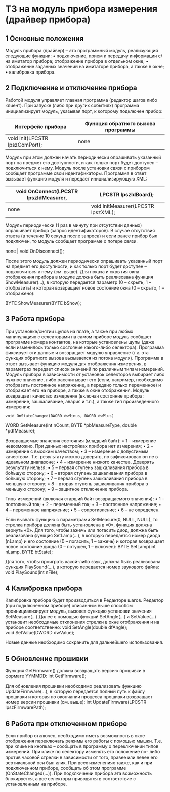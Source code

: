 # ТЗ на модуль прибора измерения (драйвер прибора)

## 1	Основные положения
Модуль прибора (драйвер) – это программный модуль, реализующий следующие функции:
•	подключение, прием и передачу информации с/на имитатор прибора;
отображение прибора в отдельном окне;
•	отображение заданных значений на имитаторе прибора, а также в окне;
•	калибровка прибора.

## 2	Подключение и отключение прибора 
Работой модуля управляет главная программа (редактор шагов либо клиент). При запуске (либо при других событиях) программа инициализирует модуль, указывая порт, к которому подключен прибор:

Интерфейс прибора | Функция обратного вызова программы
--- | ---
void Init(LPCSTR lpszComPort); | none 	

Модуль при этом должен начать периодически опрашивать указанный порт на предмет его доступности, и как только порт будет доступен – подключиться к нему.
Модуль после установки связи с прибором сообщает программе свои идентификаторы. Программа в ответ вызывает функцию модуля и передает инициализирующую XML:

void OnConnect(LPCSTR lpszIdMeasurer, | LPCSTR lpszIdBoard);
--- | ---	
none | void InitMeasurer(LPCSTR lpszXML);	

Модуль периодически (1 раз в минуту при отсутствии данных) опрашивает прибор (запрос идентификаторов). В случае отсутствия ответа (в течение 10 секунд после запроса) и если ранее прибор был подключен, то модуль сообщает программе о потере связи. 

none | void OnDisconnect();

После этого модуль должен периодически опрашивать указанный порт на предмет его доступности, и как только порт будет доступен – подключиться к нему (см. выше).
Для показа и скрытия окна отображения прибора в модуле должна быть реализована функция ShowMeasurer(…), в которую передается параметр (0 – скрыть, 1 – отобразить) и которая возвращает новое состояние окна (0 – скрыто, 1 – отображено):

BYTE ShowMeasurer(BYTE bShow);	

## 3	Работа прибора
При установке/снятии щупов на плате, а также при любых манипуляциях с селекторами на самом приборе модуль сообщает программе номера контактов, на которые установлены щупы (даже если изменилось только состояние какого-либо селектора). Программа фиксирует эти данные и возвращает модулю управление (т.к. эта функция обратного вызова вызывается из потока модуля).
Программа в ответ вызывает функцию модуля для отображения измерения, в параметрах передает список значений по различным типам измерений. Модуль прибора в зависимости от установок селекторов выбирает либо нужное значение, либо рассчитывает его (если, например, необходимо отобразить постоянное напряжение, а передано только переменное) и отображает его на приборе, а также в окне отображения. Модуль возвращает качество измерения (включая состояние прибора: измерение, зашкаливание, авария и т.п.), а также тип произведенного измерения:
	
	void OnStateChanged(DWORD dwMinus, DWORD dwPlus)
WORD SetMeasure(int nCount, BYTE *pbMeasureType, double *pdfMeasure);	

Возвращаемые значения состояния (младший байт):
•	1 – измерение невозможно. При данных настройках прибора нет измерения;
•	2 – измерение с высоким качеством;
•	3 – измерение с допустимым качеством. Т.е. результату можно доверять, но зафиксирован он не в идеальном диапазоне;
•	4 – измерение низкого качества. Доверять результату нельзя;
•	5 – первая ступень зашкаливания прибора в бо́льшую сторону;
•	6 – вторая ступень зашкаливания прибора в бо́льшую сторону;
•	7 – первая ступень зашкаливания прибора в меньшую сторону;
•	8 – вторая ступень зашкаливания прибора в меньшую сторону;
•	9 – защитное отключение прибора.

Типы измерений (включая старший байт возвращаемого значения):
•	1 – постоянный ток;
•	2 – переменный ток;
•	3 – постоянное напряжение;
•	4 – переменное напряжение;
•	5 – сопротивление;
•	6 – не определен.

Если вызвать функцию с параметрами SetMeasure(0, NULL, NULL), то стрелка прибора должна быть установлена в «0», функция должна вернуть «0».
Для того, чтобы зажечь или погасить диод, должна быть реализована функция SetLamp(…), в которую передается номер диода (nLamp) и его состояние (0 – погасить, 1 – зажечь) и которая возвращает новое состояние диода (0 – потушен, 1 – включен):
BYTE SetLamp(int nLamp, BYTE btState);	

Для того, чтобы проиграть какой-либо звук, должна быть реализована функция PlaySound(…), в которую передается номер звукового файла:
void PlaySound(int nFile);	

## 4	Калибровка прибора
Калибровка прибора будет производиться в Редакторе шагов. Редактор (при подключенном приборе) описанным выше способом проинициализирует модуль, вызовет функцию установки значения SetMeasure(…)
Далее с помощью функций SetAngle(…) и SetValue(…) установит необходимые отклонения стрелки в окне отображения и на приборе соответственно:
void SetAngle(double dfAngle);	
void SetValue(DWORD dwValue);	

Новые данные необходимо сохранить для дальнейшего использования.

## 5	Обновление прошивки
Функция GetFirmware() должна возвращать версию прошивки в формате YYMMDD:
int GetFirmware();	

Для обновления прошивки необходимо реализовать функцию UpdateFirmware(…), в которую передается полный путь к файлу прошивки и которая по окончании процесса прошивки возвращает номер версии прошивки (см. выше):
int UpdateFirmware(LPCSTR lpszFirmwarePath);	

## 6	Работа при отключенном приборе
Если прибор отключен, необходимо иметь возможность в окне отображения переключать режимы его работы с помощью мышки. Т.е. при клике на кнопках – сообщать в программу о переключении типов измерений. При клике по селектору изменять его положение по- либо против часовой стрелки в зависимости от того, правее или левее его вертикальной оси был клик.
При всех изменениях также, как и при подключенном приборе, сообщать об этом программе (OnStateChanged(…)).
При подключении прибора эта возможность блокируется, а все селекторы приводятся в соответствие с установленным на приборе.

